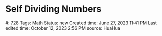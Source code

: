 # Self Dividing Numbers

#: 728
Tags: Math
Status: new
Created time: June 27, 2023 11:41 PM
Last edited time: October 12, 2023 2:56 PM
source: HuaHua